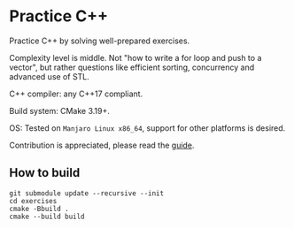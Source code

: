 # Practice C++
Practice C++ by solving well-prepared exercises.

Complexity level is middle. Not "how to write a for loop and push to a vector", but rather questions like efficient sorting, concurrency and advanced use of STL.

C++ compiler: any C++17 compliant.

Build system: CMake 3.19+.

OS: Tested on `Manjaro Linux x86_64`, support for other platforms is desired.

Contribution is appreciated, please read the [guide](CONTRIBUTING.md).

## How to build
```
git submodule update --recursive --init
cd exercises
cmake -Bbuild .
cmake --build build
```
